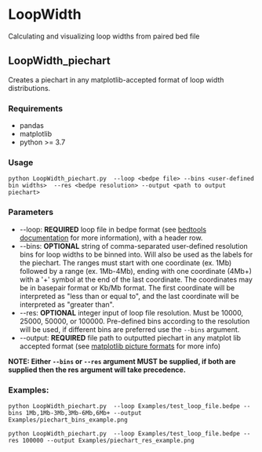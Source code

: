 # LoopWidth
Calculating and visualizing loop widths from paired bed file

## LoopWidth_piechart
Creates a piechart in any matplotlib-accepted format of loop width distributions. 

### Requirements
- pandas
- matplotlib
- python >=  3.7 


###  Usage

```{bash echo=FALSE}
python LoopWidth_piechart.py  --loop <bedpe file> --bins <user-defined bin widths>  --res <bedpe resolution> --output <path to output piechart>
```
### Parameters
- --loop: **REQUIRED** loop file in bedpe format (see [bedtools documentation](https://bedtools.readthedocs.io/en/latest/content/general-usage.html) for more information), with a header row. 
-  --bins: **OPTIONAL** string of comma-separated user-defined resolution bins for loop widths to be binned into. Will also be used as the labels for the piechart. The ranges must start with one coordinate (ex. 1Mb) followed by a range (ex. 1Mb-4Mb), ending with one coordinate (4Mb+) with a '+' symbol at the end of the last coordinate. The coordinates may be in basepair format or Kb/Mb format. The first coordinate will be interpreted as "less than or equal to", and the last coordinate will be interpreted as "greater than". 
-  --res: **OPTIONAL** integer input of loop file resolution. Must be 10000, 25000, 50000, or 100000. Pre-defined bins according to the resolution will be used, if different bins are preferred use the `--bins` argument. 
-  --output: **REQUIRED** file path to outputted piechart in any matplot lib accepted format (see [matplotlib picture formats](https://matplotlib.org/stable/api/_as_gen/matplotlib.pyplot.savefig.html) for more info)

**NOTE: Either `--bins` or `--res` argument MUST be supplied, if both are supplied then the res argument will take precedence.**


### Examples: 
```{bash echo=FALSE}
python LoopWidth_piechart.py  --loop Examples/test_loop_file.bedpe --bins 1Mb,1Mb-3Mb,3Mb-6Mb,6Mb+ --output Examples/piechart_bins_example.png
```
```{bash echo=FALSE}
python LoopWidth_piechart.py  --loop Examples/test_loop_file.bedpe --res 100000 --output Examples/piechart_res_example.png
```

